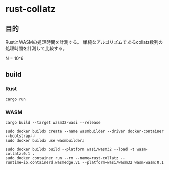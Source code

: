 # rust-collatz

## 目的

RustとWASMの処理時間を計測する。
単純なアルゴリズムであるcollatz数列の処理時間を計測して比較する。

N = 10^6

## build

### Rust

    cargo run

### WASM

    cargo build --target wasm32-wasi --release

    sudo docker buildx create --name wasmbuilder --driver docker-container --bootstrap↲↲
    sudo docker buildx use wasmbuilder↲

    sudo docker buildx build --platform wasi/wasm32 --load -t wasm-collatz:0.1 .
    sudo docker container run --rm --name=rust-collatz --runtime=io.containerd.wasmedge.v1 --platform=wasi/wasm32 wasm-wasm:0.1
